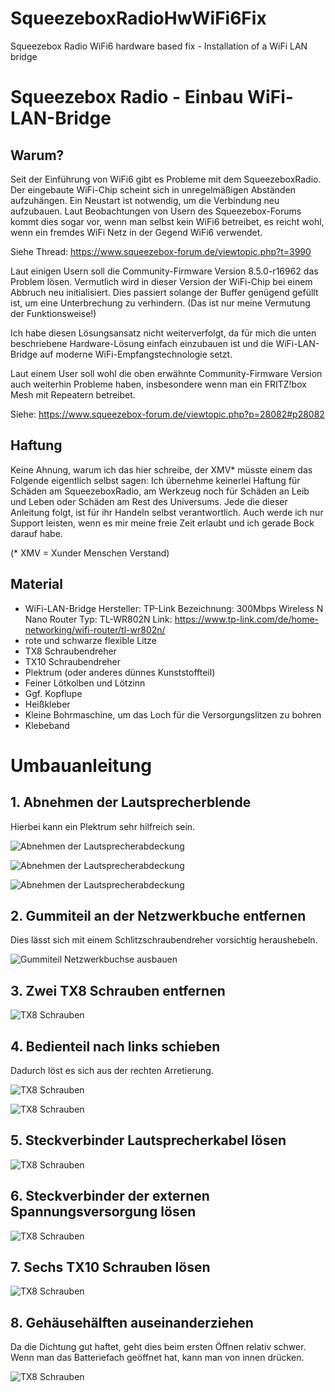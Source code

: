 # SqueezeboxRadioHwWiFi6Fix
Squeezebox Radio WiFi6 hardware based fix - Installation of a WiFi LAN bridge

# Squeezebox Radio - Einbau WiFi-LAN-Bridge 
## Warum?
Seit der Einführung von WiFi6 gibt es Probleme mit dem SqueezeboxRadio.
Der eingebaute WiFi-Chip scheint sich in unregelmäßigen Abständen aufzuhängen. Ein Neustart ist notwendig, um die Verbindung neu aufzubauen. Laut Beobachtungen von Usern des Squeezebox-Forums kommt dies sogar vor, wenn man selbst kein WiFi6 betreibet, es reicht wohl, wenn ein fremdes WiFi Netz in der Gegend WiFi6 verwendet.

Siehe Thread: https://www.squeezebox-forum.de/viewtopic.php?t=3990

Laut einigen Usern soll die Community-Firmware Version 8.5.0-r16962 das Problem lösen. Vermutlich wird in dieser Version der WiFi-Chip bei einem Abbruch neu initialisiert. Dies passiert solange der Buffer genügend gefüllt ist, um eine Unterbrechung zu verhindern. (Das ist nur meine Vermutung der Funktionsweise!)

Ich habe diesen Lösungsansatz nicht weiterverfolgt, da für mich die unten beschriebene Hardware-Lösung einfach einzubauen ist und die WiFi-LAN-Bridge auf moderne WiFi-Empfangstechnologie setzt.

Laut einem User soll wohl die oben erwähnte Community-Firmware Version auch weiterhin Probleme haben, insbesondere wenn man ein FRITZ!box Mesh mit Repeatern betreibet.

Siehe: https://www.squeezebox-forum.de/viewtopic.php?p=28082#p28082


## Haftung
Keine Ahnung, warum ich das hier schreibe, der XMV* müsste einem das Folgende eigentlich selbst sagen:
Ich übernehme keinerlei Haftung für Schäden am SqueezeboxRadio, am Werkzeug noch für Schäden an Leib und Leben oder Schäden am Rest des Universums. Jede die dieser Anleitung folgt, ist für ihr Handeln selbst verantwortlich.
Auch werde ich nur Support leisten, wenn es mir meine freie Zeit erlaubt und ich gerade Bock darauf habe.

(* XMV = Xunder Menschen Verstand)

## Material
-	WiFi-LAN-Bridge
  Hersteller: TP-Link
  Bezeichnung: 300Mbps Wireless N Nano Router
  Typ: TL-WR802N
  Link: https://www.tp-link.com/de/home-networking/wifi-router/tl-wr802n/
-	rote und schwarze flexible Litze
-	TX8 Schraubendreher
-	TX10 Schraubendreher
-	Plektrum (oder anderes dünnes Kunststoffteil)
-	Feiner Lötkolben und Lötzinn
-	Ggf. Kopflupe
-	Heißkleber
-	Kleine Bohrmaschine, um das Loch für die Versorgungslitzen zu bohren
-	Klebeband

# Umbauanleitung
## 1. Abnehmen der Lautsprecherblende
Hierbei kann ein Plektrum sehr hilfreich sein.

![Abnehmen der Lautsprecherabdeckung](./pics/001.png)

![Abnehmen der Lautsprecherabdeckung](./pics/002.png)

![Abnehmen der Lautsprecherabdeckung](./pics/003.png)

## 2. Gummiteil an der Netzwerkbuche entfernen
Dies lässt sich mit einem Schlitzschraubendreher vorsichtig heraushebeln.

![Gummiteil Netzwerkbuchse ausbauen](./pics/004.png)

## 3.	Zwei TX8 Schrauben entfernen
 
![TX8 Schrauben](./pics/005.png)

## 4. Bedienteil nach links schieben
Dadurch löst es sich aus der rechten Arretierung.
   
![TX8 Schrauben](./pics/006.png)

![TX8 Schrauben](./pics/007.png)

## 5. Steckverbinder Lautsprecherkabel lösen

![TX8 Schrauben](./pics/008.png)

## 6. Steckverbinder der externen Spannungsversorgung lösen

![TX8 Schrauben](./pics/009.png)

## 7. Sechs TX10 Schrauben lösen

![TX8 Schrauben](./pics/009.png)

## 8. Gehäusehälften auseinanderziehen
Da die Dichtung gut haftet, geht dies beim ersten Öffnen relativ schwer. 
Wenn man das Batteriefach geöffnet hat, kann man von innen drücken.

![TX8 Schrauben](./pics/010.png)



